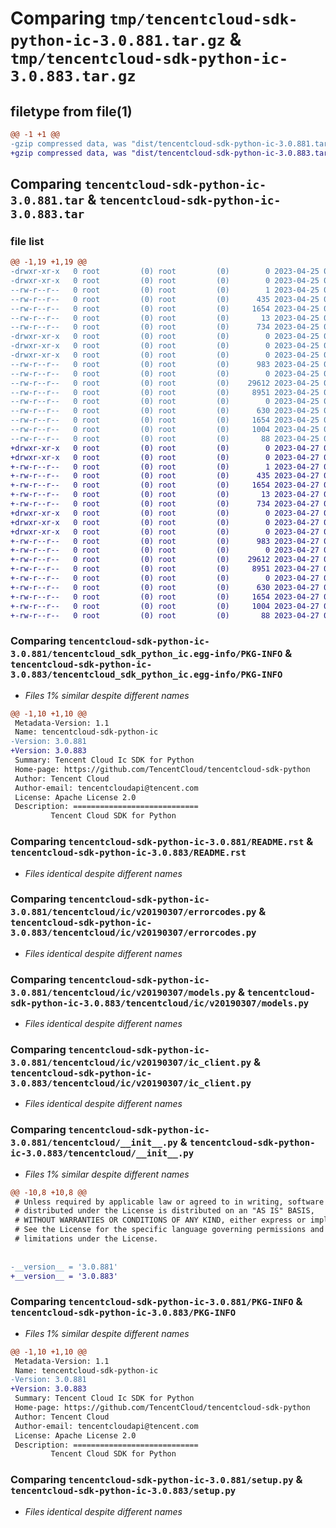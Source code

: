 # Comparing `tmp/tencentcloud-sdk-python-ic-3.0.881.tar.gz` & `tmp/tencentcloud-sdk-python-ic-3.0.883.tar.gz`

## filetype from file(1)

```diff
@@ -1 +1 @@
-gzip compressed data, was "dist/tencentcloud-sdk-python-ic-3.0.881.tar", last modified: Tue Apr 25 00:42:22 2023, max compression
+gzip compressed data, was "dist/tencentcloud-sdk-python-ic-3.0.883.tar", last modified: Thu Apr 27 00:34:35 2023, max compression
```

## Comparing `tencentcloud-sdk-python-ic-3.0.881.tar` & `tencentcloud-sdk-python-ic-3.0.883.tar`

### file list

```diff
@@ -1,19 +1,19 @@
-drwxr-xr-x   0 root         (0) root         (0)        0 2023-04-25 00:42:22.000000 tencentcloud-sdk-python-ic-3.0.881/
-drwxr-xr-x   0 root         (0) root         (0)        0 2023-04-25 00:42:22.000000 tencentcloud-sdk-python-ic-3.0.881/tencentcloud_sdk_python_ic.egg-info/
--rw-r--r--   0 root         (0) root         (0)        1 2023-04-25 00:42:22.000000 tencentcloud-sdk-python-ic-3.0.881/tencentcloud_sdk_python_ic.egg-info/dependency_links.txt
--rw-r--r--   0 root         (0) root         (0)      435 2023-04-25 00:42:22.000000 tencentcloud-sdk-python-ic-3.0.881/tencentcloud_sdk_python_ic.egg-info/SOURCES.txt
--rw-r--r--   0 root         (0) root         (0)     1654 2023-04-25 00:42:22.000000 tencentcloud-sdk-python-ic-3.0.881/tencentcloud_sdk_python_ic.egg-info/PKG-INFO
--rw-r--r--   0 root         (0) root         (0)       13 2023-04-25 00:42:22.000000 tencentcloud-sdk-python-ic-3.0.881/tencentcloud_sdk_python_ic.egg-info/top_level.txt
--rw-r--r--   0 root         (0) root         (0)      734 2023-04-25 00:42:21.000000 tencentcloud-sdk-python-ic-3.0.881/README.rst
-drwxr-xr-x   0 root         (0) root         (0)        0 2023-04-25 00:42:22.000000 tencentcloud-sdk-python-ic-3.0.881/tencentcloud/
-drwxr-xr-x   0 root         (0) root         (0)        0 2023-04-25 00:42:22.000000 tencentcloud-sdk-python-ic-3.0.881/tencentcloud/ic/
-drwxr-xr-x   0 root         (0) root         (0)        0 2023-04-25 00:42:22.000000 tencentcloud-sdk-python-ic-3.0.881/tencentcloud/ic/v20190307/
--rw-r--r--   0 root         (0) root         (0)      983 2023-04-25 00:42:21.000000 tencentcloud-sdk-python-ic-3.0.881/tencentcloud/ic/v20190307/errorcodes.py
--rw-r--r--   0 root         (0) root         (0)        0 2023-04-25 00:42:21.000000 tencentcloud-sdk-python-ic-3.0.881/tencentcloud/ic/v20190307/__init__.py
--rw-r--r--   0 root         (0) root         (0)    29612 2023-04-25 00:42:21.000000 tencentcloud-sdk-python-ic-3.0.881/tencentcloud/ic/v20190307/models.py
--rw-r--r--   0 root         (0) root         (0)     8951 2023-04-25 00:42:21.000000 tencentcloud-sdk-python-ic-3.0.881/tencentcloud/ic/v20190307/ic_client.py
--rw-r--r--   0 root         (0) root         (0)        0 2023-04-25 00:42:21.000000 tencentcloud-sdk-python-ic-3.0.881/tencentcloud/ic/__init__.py
--rw-r--r--   0 root         (0) root         (0)      630 2023-04-25 00:42:21.000000 tencentcloud-sdk-python-ic-3.0.881/tencentcloud/__init__.py
--rw-r--r--   0 root         (0) root         (0)     1654 2023-04-25 00:42:22.000000 tencentcloud-sdk-python-ic-3.0.881/PKG-INFO
--rw-r--r--   0 root         (0) root         (0)     1004 2023-04-25 00:42:21.000000 tencentcloud-sdk-python-ic-3.0.881/setup.py
--rw-r--r--   0 root         (0) root         (0)       88 2023-04-25 00:42:22.000000 tencentcloud-sdk-python-ic-3.0.881/setup.cfg
+drwxr-xr-x   0 root         (0) root         (0)        0 2023-04-27 00:34:35.000000 tencentcloud-sdk-python-ic-3.0.883/
+drwxr-xr-x   0 root         (0) root         (0)        0 2023-04-27 00:34:35.000000 tencentcloud-sdk-python-ic-3.0.883/tencentcloud_sdk_python_ic.egg-info/
+-rw-r--r--   0 root         (0) root         (0)        1 2023-04-27 00:34:35.000000 tencentcloud-sdk-python-ic-3.0.883/tencentcloud_sdk_python_ic.egg-info/dependency_links.txt
+-rw-r--r--   0 root         (0) root         (0)      435 2023-04-27 00:34:35.000000 tencentcloud-sdk-python-ic-3.0.883/tencentcloud_sdk_python_ic.egg-info/SOURCES.txt
+-rw-r--r--   0 root         (0) root         (0)     1654 2023-04-27 00:34:35.000000 tencentcloud-sdk-python-ic-3.0.883/tencentcloud_sdk_python_ic.egg-info/PKG-INFO
+-rw-r--r--   0 root         (0) root         (0)       13 2023-04-27 00:34:35.000000 tencentcloud-sdk-python-ic-3.0.883/tencentcloud_sdk_python_ic.egg-info/top_level.txt
+-rw-r--r--   0 root         (0) root         (0)      734 2023-04-27 00:34:35.000000 tencentcloud-sdk-python-ic-3.0.883/README.rst
+drwxr-xr-x   0 root         (0) root         (0)        0 2023-04-27 00:34:35.000000 tencentcloud-sdk-python-ic-3.0.883/tencentcloud/
+drwxr-xr-x   0 root         (0) root         (0)        0 2023-04-27 00:34:35.000000 tencentcloud-sdk-python-ic-3.0.883/tencentcloud/ic/
+drwxr-xr-x   0 root         (0) root         (0)        0 2023-04-27 00:34:35.000000 tencentcloud-sdk-python-ic-3.0.883/tencentcloud/ic/v20190307/
+-rw-r--r--   0 root         (0) root         (0)      983 2023-04-27 00:34:35.000000 tencentcloud-sdk-python-ic-3.0.883/tencentcloud/ic/v20190307/errorcodes.py
+-rw-r--r--   0 root         (0) root         (0)        0 2023-04-27 00:34:35.000000 tencentcloud-sdk-python-ic-3.0.883/tencentcloud/ic/v20190307/__init__.py
+-rw-r--r--   0 root         (0) root         (0)    29612 2023-04-27 00:34:35.000000 tencentcloud-sdk-python-ic-3.0.883/tencentcloud/ic/v20190307/models.py
+-rw-r--r--   0 root         (0) root         (0)     8951 2023-04-27 00:34:35.000000 tencentcloud-sdk-python-ic-3.0.883/tencentcloud/ic/v20190307/ic_client.py
+-rw-r--r--   0 root         (0) root         (0)        0 2023-04-27 00:34:35.000000 tencentcloud-sdk-python-ic-3.0.883/tencentcloud/ic/__init__.py
+-rw-r--r--   0 root         (0) root         (0)      630 2023-04-27 00:34:35.000000 tencentcloud-sdk-python-ic-3.0.883/tencentcloud/__init__.py
+-rw-r--r--   0 root         (0) root         (0)     1654 2023-04-27 00:34:35.000000 tencentcloud-sdk-python-ic-3.0.883/PKG-INFO
+-rw-r--r--   0 root         (0) root         (0)     1004 2023-04-27 00:34:35.000000 tencentcloud-sdk-python-ic-3.0.883/setup.py
+-rw-r--r--   0 root         (0) root         (0)       88 2023-04-27 00:34:35.000000 tencentcloud-sdk-python-ic-3.0.883/setup.cfg
```

### Comparing `tencentcloud-sdk-python-ic-3.0.881/tencentcloud_sdk_python_ic.egg-info/PKG-INFO` & `tencentcloud-sdk-python-ic-3.0.883/tencentcloud_sdk_python_ic.egg-info/PKG-INFO`

 * *Files 1% similar despite different names*

```diff
@@ -1,10 +1,10 @@
 Metadata-Version: 1.1
 Name: tencentcloud-sdk-python-ic
-Version: 3.0.881
+Version: 3.0.883
 Summary: Tencent Cloud Ic SDK for Python
 Home-page: https://github.com/TencentCloud/tencentcloud-sdk-python
 Author: Tencent Cloud
 Author-email: tencentcloudapi@tencent.com
 License: Apache License 2.0
 Description: ============================
         Tencent Cloud SDK for Python
```

### Comparing `tencentcloud-sdk-python-ic-3.0.881/README.rst` & `tencentcloud-sdk-python-ic-3.0.883/README.rst`

 * *Files identical despite different names*

### Comparing `tencentcloud-sdk-python-ic-3.0.881/tencentcloud/ic/v20190307/errorcodes.py` & `tencentcloud-sdk-python-ic-3.0.883/tencentcloud/ic/v20190307/errorcodes.py`

 * *Files identical despite different names*

### Comparing `tencentcloud-sdk-python-ic-3.0.881/tencentcloud/ic/v20190307/models.py` & `tencentcloud-sdk-python-ic-3.0.883/tencentcloud/ic/v20190307/models.py`

 * *Files identical despite different names*

### Comparing `tencentcloud-sdk-python-ic-3.0.881/tencentcloud/ic/v20190307/ic_client.py` & `tencentcloud-sdk-python-ic-3.0.883/tencentcloud/ic/v20190307/ic_client.py`

 * *Files identical despite different names*

### Comparing `tencentcloud-sdk-python-ic-3.0.881/tencentcloud/__init__.py` & `tencentcloud-sdk-python-ic-3.0.883/tencentcloud/__init__.py`

 * *Files 1% similar despite different names*

```diff
@@ -10,8 +10,8 @@
 # Unless required by applicable law or agreed to in writing, software
 # distributed under the License is distributed on an "AS IS" BASIS,
 # WITHOUT WARRANTIES OR CONDITIONS OF ANY KIND, either express or implied.
 # See the License for the specific language governing permissions and
 # limitations under the License.
 
 
-__version__ = '3.0.881'
+__version__ = '3.0.883'
```

### Comparing `tencentcloud-sdk-python-ic-3.0.881/PKG-INFO` & `tencentcloud-sdk-python-ic-3.0.883/PKG-INFO`

 * *Files 1% similar despite different names*

```diff
@@ -1,10 +1,10 @@
 Metadata-Version: 1.1
 Name: tencentcloud-sdk-python-ic
-Version: 3.0.881
+Version: 3.0.883
 Summary: Tencent Cloud Ic SDK for Python
 Home-page: https://github.com/TencentCloud/tencentcloud-sdk-python
 Author: Tencent Cloud
 Author-email: tencentcloudapi@tencent.com
 License: Apache License 2.0
 Description: ============================
         Tencent Cloud SDK for Python
```

### Comparing `tencentcloud-sdk-python-ic-3.0.881/setup.py` & `tencentcloud-sdk-python-ic-3.0.883/setup.py`

 * *Files identical despite different names*

